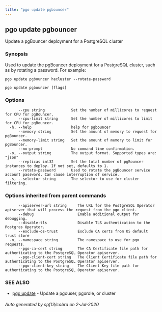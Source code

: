 ```yaml
---
title: "pgo update pgbouncer"
---
```

## pgo update pgbouncer

Update a pgBouncer deployment for a PostgreSQL cluster

### Synopsis

Used to update the pgBouncer deployment for a PostgreSQL cluster, such
	as by rotating a password. For example:

	pgo update pgbouncer hacluster --rotate-password
	

```
pgo update pgbouncer [flags]
```

### Options

```
      --cpu string            Set the number of millicores to request for CPU for pgBouncer.
      --cpu-limit string      Set the number of millicores to limit for CPU for pgBouncer.
  -h, --help                  help for pgbouncer
      --memory string         Set the amount of memory to request for pgBouncer.
      --memory-limit string   Set the amount of memory to limit for pgBouncer.
      --no-prompt             No command line confirmation.
  -o, --output string         The output format. Supported types are: "json"
      --replicas int32        Set the total number of pgBouncer instances to deploy. If not set, defaults to 1.
      --rotate-password       Used to rotate the pgBouncer service account password. Can cause interruption of service.
  -s, --selector string       The selector to use for cluster filtering.
```

### Options inherited from parent commands

```
      --apiserver-url string     The URL for the PostgreSQL Operator apiserver that will process the request from the pgo client.
      --debug                    Enable additional output for debugging.
      --disable-tls              Disable TLS authentication to the Postgres Operator.
      --exclude-os-trust         Exclude CA certs from OS default trust store
  -n, --namespace string         The namespace to use for pgo requests.
      --pgo-ca-cert string       The CA Certificate file path for authenticating to the PostgreSQL Operator apiserver.
      --pgo-client-cert string   The Client Certificate file path for authenticating to the PostgreSQL Operator apiserver.
      --pgo-client-key string    The Client Key file path for authenticating to the PostgreSQL Operator apiserver.
```

### SEE ALSO

* [pgo update](/pgo-client/reference/pgo_update/)	 - Update a pgouser, pgorole, or cluster

###### Auto generated by spf13/cobra on 2-Jul-2020
